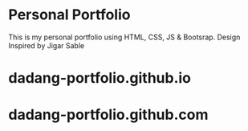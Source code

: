 # Personal Portfolio
This is my personal portfolio using HTML, CSS, JS & Bootsrap. Design Inspired by Jigar Sable
# dadang-portfolio.github.io
# dadang-portfolio.github.com
